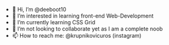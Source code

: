 - 👋 Hi, I’m @deeboot10
- 👀 I’m interested in learning front-end Web-Development
- 🌱 I’m currently learning CSS Grid
- 💞️ I’m not looking to collaborate yet as I am a complete noob
- 📫 How to reach me: @krupnikovicuros (instagram)

<!---
deeboot10/deeboot10 is a ✨ special ✨ repository because its `README.md` (this file) appears on your GitHub profile.
You can click the Preview link to take a look at your changes.
--->
